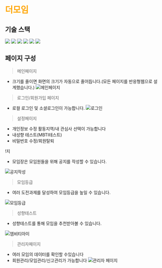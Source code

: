# <span style="color:orange">더모임</span>

## 기술 스택 

<img src="https://img.shields.io/badge/html5-E34F26?style=for-the-badge&logo=html5&logoColor=white"> <img src="https://img.shields.io/badge/css-1572B6?style=for-the-badge&logo=css3&logoColor=white">
<img src="https://img.shields.io/badge/javascript-F7DF1E?style=for-the-badge&logo=javascript&logoColor=black">
<img src="https://img.shields.io/badge/vue.js-4FC08D?style=for-the-badge&logo=vue.js&logoColor=white">
<img src="https://img.shields.io/badge/node.js-339933?style=for-the-badge&logo=Node.js&logoColor=white">
<img src="https://img.shields.io/badge/mysql-4479A1?style=for-the-badge&logo=mysql&logoColor=white">

## 페이지 구성

> 메인페이지
- 크기를 줄이면 화면의 크기가 자동으로 줄어듭니다.(모든 페이지를 반응형웹으로 설계했습니다.)
![메인페이지](https://github.com/LeeHanJun00/Themoim/assets/137124830/0da01328-8f6f-4ede-84c1-9b7ba19f5aef)

> 로그인/회원가입 페이지
- 로컬 로그인 및 소셜로그인이 가능합니다.
![로그인](https://github.com/LeeHanJun00/Themoim/assets/137124830/8ed48e7f-cde3-41cc-accc-a7e888a6dc47)


> 설정페이지  
- 개인정보 수정 활동지역/내 관심사 선택이 가능합니다
- 내성향 테스트(MBTI테스트)
- 비밀번호 수정/회원탈퇴

!지
- 모임장은 모임원들을 위해 공지를 작성할 수 있습니다.

![공지작성](https://github.com/LeeHanJun00/Themoim/assets/137124830/2f3102b0-16e2-4a97-926c-dfc11865c0b3)

> 모임등급
- 여러 도전과제를 달성하여 모임등급을 높일 수 있습니다.

![모임등급](https://github.com/LeeHanJun00/Themoim/assets/137124830/8114c8f7-f8f7-41d8-a7cc-9b38b0553b15)


> 성향테스트
- 성향테스트를 통해 모임을 추천받아볼 수 있습니다.

![엠비티아이](https://github.com/LeeHanJun00/Themoim/assets/137124830/dfb33d08-429b-4c44-9b8e-94a28b032772)

> 관리자페이지
- 여러 모임의 데이터를 확인할 수있습니다
- 회원관리/모임관리/신고관리가 가능합니다
![관리자 페이지](https://github.com/LeeHanJun00/Themoim/assets/137124830/3aa4d00f-d017-4c86-af63-2f29a0d51663)

